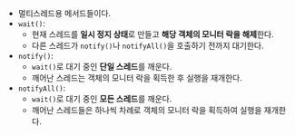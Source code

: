 - 멀티스레드용 메서드들이다.
- `wait()`:
    - 현재 스레드를 **일시 정지 상태**로 만들고 **해당 객체의 모니터 락을 해제**한다.
    - 다른 스레드가 `notify()`나 `notifyAll()`을 호출하기 전까지 대기한다.
- `notify()`:
    - `wait()`로 대기 중인 **단일 스레드**를 깨운다.
    - 깨어난 스레드는 객체의 모니터 락을 획득한 후 실행을 재개한다.
- `notifyAll()`:
    - `wait()`로 대기 중인 **모든 스레드**를 깨운다.
    - 깨어난 스레드들은 하나씩 차례로 객체의 모니터 락을 획득하여 실행을 재개한다.